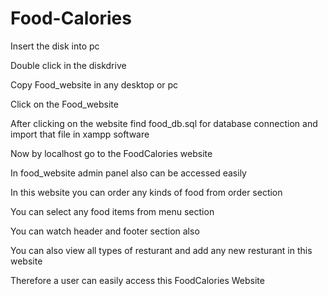 # Food-Calories
 Insert the disk into pc

 Double click in the diskdrive

 Copy Food_website in any desktop or pc

 Click on the Food_website

 After clicking on the website find food_db.sql for database connection and import that file in xampp software

Now by localhost go to the FoodCalories website

In food_website admin panel also can be accessed easily

In this website you can order any kinds of food from order section

You can select any food items from menu section

You can watch header and footer section also

You can also view all types of resturant and add any new resturant in this website

Therefore a user can easily access this FoodCalories Website
